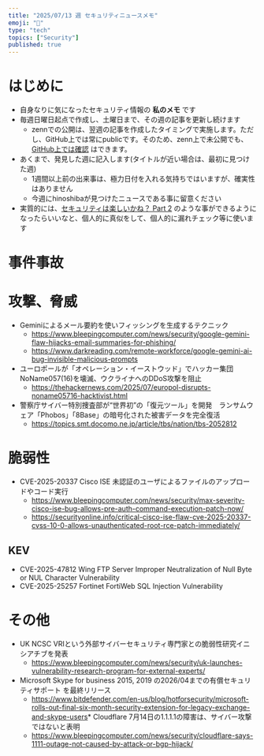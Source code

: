 ```yaml
---
title: "2025/07/13 週 セキュリティニュースメモ"
emoji: "🔖"
type: "tech"
topics: ["Security"]
published: true
---
```


# はじめに
* 自身なりに気になったセキュリティ情報の **私のメモ** です
* 毎週日曜日起点で作成し、土曜日まで、その週の記事を更新し続けます
    * zennでの公開は、翌週の記事を作成したタイミングで実施します。ただし、GitHub上では常にpublicです。そのため、zenn上で未公開でも、[GitHub上では確認](https://github.com/hinoshiba/zenn.dev/tree/main/articles) はできます。
* あくまで、発見した週に記入します(タイトルが近い場合は、最初に見つけた週)
    * 1週間以上前の出来事は、極力日付を入れる気持ちではいますが、確実性はありません
    * 今週にhinoshibaが見つけたニュースである事に留意ください
* 実質的には、[セキュリティは楽しいかね？ Part 2](https://negi.hatenablog.com/) のような事ができるようになったらいいなと、個人的に真似をして、個人的に漏れチェック等に使います

# 事件事故

# 攻撃、脅威

* Geminiによるメール要約を使いフィッシングを生成するテクニック
    * https://www.bleepingcomputer.com/news/security/google-gemini-flaw-hijacks-email-summaries-for-phishing/
    * https://www.darkreading.com/remote-workforce/google-gemini-ai-bug-invisible-malicious-prompts
* ユーロポールが「オペレーション・イーストウッド」でハッカー集団NoName057(16)を壊滅、ウクライナへのDDoS攻撃を阻止
    * https://thehackernews.com/2025/07/europol-disrupts-noname05716-hacktivist.html
* 警察庁サイバー特別捜査部が“世界初”の「復元ツール」を開発　ランサムウェア「Phobos」「8Base」の暗号化された被害データを完全復活
    * https://topics.smt.docomo.ne.jp/article/tbs/nation/tbs-2052812


# 脆弱性

* CVE-2025-20337 Cisco ISE 未認証のユーザによるファイルのアップロードやコード実行
    * https://www.bleepingcomputer.com/news/security/max-severity-cisco-ise-bug-allows-pre-auth-command-execution-patch-now/
    * https://securityonline.info/critical-cisco-ise-flaw-cve-2025-20337-cvss-10-0-allows-unauthenticated-root-rce-patch-immediately/

## KEV
* CVE-2025-47812 Wing FTP Server Improper Neutralization of Null Byte or NUL Character Vulnerability
* CVE-2025-25257 Fortinet FortiWeb SQL Injection Vulnerability


# その他

* UK NCSC VRIという外部サイバーセキュリティ専門家との脆弱性研究イニシアチブを発表
    * https://www.bleepingcomputer.com/news/security/uk-launches-vulnerability-research-program-for-external-experts/
* Microsoft Skype for business 2015, 2019 の2026/04までの有償セキュリティサポート を最終リリース
    * https://www.bitdefender.com/en-us/blog/hotforsecurity/microsoft-rolls-out-final-six-month-security-extension-for-legacy-exchange-and-skype-users* Cloudflare 7月14日の1.1.1.1の障害は、サイバー攻撃ではないと表明
    * https://www.bleepingcomputer.com/news/security/cloudflare-says-1111-outage-not-caused-by-attack-or-bgp-hijack/
